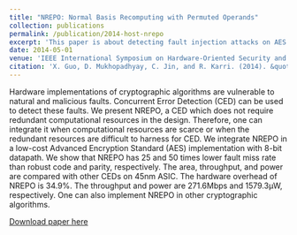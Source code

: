 ```yaml
---
title: "NREPO: Normal Basis Recomputing with Permuted Operands"
collection: publications
permalink: /publication/2014-host-nrepo
excerpt: 'This paper is about detecting fault injection attacks on AES using premutation in normal basis.'
date: 2014-05-01
venue: 'IEEE International Symposium on Hardware-Oriented Security and Trust (HOST)'
citation: 'X. Guo, D. Mukhopadhyay, C. Jin, and R. Karri. (2014). &quot;NREPO: Normal Basis Recomputing with Permuted Operands&quot; <i>IEEE International Symposium on Hardware-Oriented Security and Trust (HOST)</i>. '
---
```


Hardware implementations of cryptographic algorithms are vulnerable to natural and malicious faults. Concurrent Error Detection (CED) can be used to detect these faults. We present NREPO, a CED which does not require redundant computational resources in the design. Therefore, one can integrate it when computational resources are scarce or when the redundant resources are difficult to harness for CED. We integrate NREPO in a low-cost Advanced Encryption Standard (AES) implementation with 8-bit datapath. We show that NREPO has 25 and 50 times lower fault miss rate than robust code and parity, respectively. The area, throughput, and power are compared with other CEDs on 45nm ASIC. The hardware overhead of NREPO is 34.9%. The throughput and power are 271.6Mbps and 1579.3μW, respectively. One can also implement NREPO in other cryptographic algorithms.

[Download paper here](https://ieeexplore.ieee.org/document/6855581)
